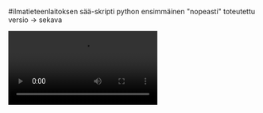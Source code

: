 #ilmatieteenlaitoksen sää-skripti python
ensimmäinen "nopeasti" toteutettu versio -> sekava

![Image of how to use](https://raw.githubusercontent.com/maunomato/lampotilat-python/master/python-saa-screencapture.webm)

